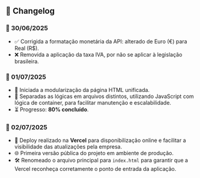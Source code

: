 ## 📝 Changelog

### 📅 30/06/2025
- ✅ Corrigida a formatação monetária da API: alterado de Euro (€) para Real (R$).  
- ❌ Removida a aplicação da taxa IVA, por não se aplicar à legislação brasileira.

### 📅 01/07/2025
- 🔧 Iniciada a modularização da página HTML unificada.  
- 📁 Separadas as lógicas em arquivos distintos, utilizando JavaScript com lógica de container, para facilitar manutenção e escalabilidade.  
- ⏳ Progresso: **80% concluído**.

### 📅 02/07/2025
- 🚀 Deploy realizado na **Vercel** para disponibilização online e facilitar a visibilidade das atualizações pela empresa.  
- 🌐 Primeira versão pública do projeto em ambiente de produção.
- 🛠️ Renomeado o arquivo principal para `index.html` para garantir que a Vercel reconheça corretamente o ponto de entrada da aplicação.
